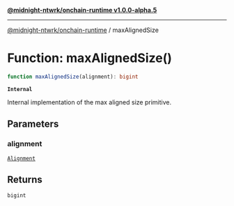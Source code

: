 [**@midnight-ntwrk/onchain-runtime v1.0.0-alpha.5**](../README.md)

***

[@midnight-ntwrk/onchain-runtime](../globals.md) / maxAlignedSize

# Function: maxAlignedSize()

```ts
function maxAlignedSize(alignment): bigint
```

**`Internal`**

Internal implementation of the max aligned size primitive.

## Parameters

### alignment

[`Alignment`](../type-aliases/Alignment.md)

## Returns

`bigint`
